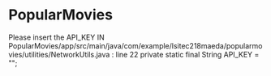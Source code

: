 # PopularMovies
Please insert the API_KEY IN PopularMovies/app/src/main/java/com/example/lsitec218maeda/popularmovies/utilities/NetworkUtils.java : line 22 private static final String API_KEY = "";
